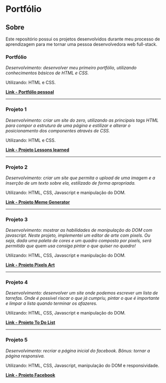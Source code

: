 # Portfólio

## Sobre

Este repositório possui os projetos desenvolvidos durante meu processo de aprendizagem para me tornar uma pessoa desenvolvedora web full-stack.

### Portfólio
<p><em>Desenvolvimento: desenvolver meu primeiro portfólio, utilizando conhecimentos básicos de HTML e CSS.</em></p>
<p>Utilizando: HTML e CSS.</p>
<p><a href="https://danieleperse.github.io/portfolio-pessoal/"><strong>Link - Portfólio pessoal</strong></a></p>

<hr />

### Projeto 1

<p><em>Desenvolvimento: criar um site do zero, utilizando as principais tags HTML para compor a estrutura de uma página e estilizar e alterar o posicionamento dos componentes através de CSS.</em></p>
<p>Utilizando: HTML e CSS.</p>
<p><a href="https://danieleperse.github.io/projetos/lessons-learned/"><strong>Link - Projeto Lessons learned</strong></a></p>

<hr />

### Projeto 2

<p><em>Desenvolvimento: criar um site que permita o upload de uma imagem e a inserção de um texto sobre ela, estilizado de forma apropriada.</em></p>
<p>Utilizando: HTML, CSS, Javascript e manipulação do DOM.</p>
<p><a href="https://danieleperse.github.io/projetos/meme-generator/"><strong>Link - Projeto Meme Generator</strong></a></p>

<hr />

### Projeto 3

<p><em>Desenvolvimento: mostrar as habilidades de manipulação do DOM com javascript. Neste projeto, implementei um editor de arte com pixels. Ou seja, dada uma paleta de cores e um quadro composto por pixels, será permitido que quem usa consiga pintar o que quiser no quadro!</em></p>
<p>Utilizando: HTML, CSS, Javascript e manipulação do DOM.</p>
<p><a href="https://danieleperse.github.io/projetos/pixels-art"><strong>Link - Projeto Pixels Art</strong></a></p>

<hr />

### Projeto 4

<p><em>Desenvolvimento: desenvolver um site onde podemos escrever um lista de tarrefas. Onde é possível riscar o que já cumpriu, pintar o que é importante e limpar a lista quando terminar os afazeres.</em></p>
<p>Utilizando: HTML, CSS, Javascript e manipulação do DOM.</p>
<p><a href="https://danieleperse.github.io/projetos/to-do-list"><strong>Link - Projeto To Do List</strong></a></p>

<hr />

### Projeto 5

<p><em>Desenvolvimento: recriar a página inicial do facebook. Bônus: tornar a página responsiva.</em></p>
<p>Utilizando: HTML, CSS, Javascript, manipulação do DOM e responsividade.</p>
<p><a href="https://danieleperse.github.io/projetos/facebook"><strong>Link - Projeto Facebook</strong></a></p>